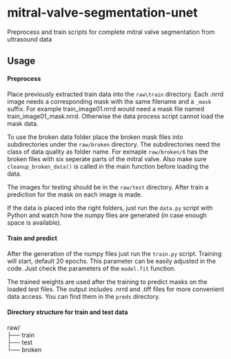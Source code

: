 # mitral-valve-segmentation-unet
Preprocess and train scripts for complete mitral valve segmentation from ultrasound data

## Usage
#### Preprocess

Place previously extracted train data into the `raw\train` directory. Each .nrrd image needs a corresponding
mask with the same filename and a `_mask` suffix. For example train_image01.nrrd would need a mask file named 
train_image01_mask.nrrd. Otherwise the data process script cannot load the mask data.

To use the broken data folder place the broken mask files into subdirectories under the `raw/broken` directory.
The subdirectories need the class of data quality as folder name. For exmaple `raw/broken/6` has the broken
files with six seperate parts of the mitral valve. Also make sure `cleanup_broken_data()` is called in the 
main function before loading the data. 

The images for testing should be in the `raw/test` directory. After train a prediction for the mask on each image
is made. 

If the data is placed into the right folders, just run the `data.py` script with Python and watch
how the numpy files are generated (in case enough space is available). 

#### Train and predict

After the generation of the numpy files just run the `train.py` script. Training will start, default 20 epochs.
This parameter can be easily adjusted in the code. Just check the parameters of the `model.fit` function.

The trained weights are used after the training to predict masks on the loaded test files. The output includes .nrrd and .tiff files for more convenient data access. You can find them in the `preds` directory.


#### Directory structure for train and test data

raw/  
├── train  
├── test  
└── broken  
